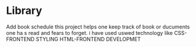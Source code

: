 # Library
Add book schedule
this project helps one keep track of book or ducuments one ha s read and fears to forget.
i have used uswed technology like CSS- FRONTEND STYLING
                                  HTML-FRONTEND DEVELOPMET
